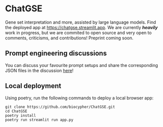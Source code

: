 # ChatGSE
Gene set interpretation and more, assisted by large language models. Find the deployed app at https://chatgse.streamlit.app. We are currently ***heavily*** work in progress, but we are commited to open source and very open to comments, criticisms, and contributions! Preprint coming soon.

## Prompt engineering discussions
You can discuss your favourite prompt setups and share the corresponding JSON files in the discussion [here](https://github.com/biocypher/ChatGSE/discussions/11)!

## Local deployment
Using poetry, run the following commands to deploy a local browser app:

```
git clone https://github.com/biocypher/ChatGSE.git
cd ChatGSE
poetry install
poetry run streamlit run app.py
```
